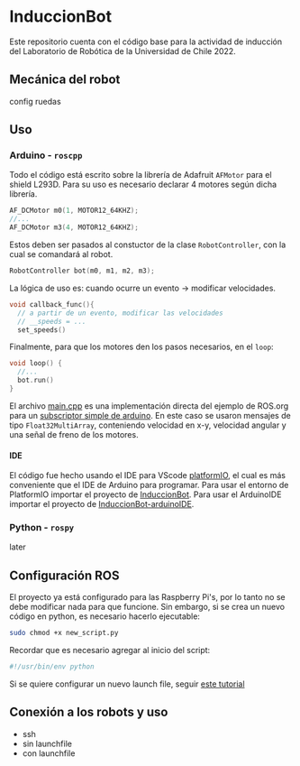 # InduccionBot

Este repositorio cuenta con el código base para la actividad de inducción del Laboratorio de Robótica de la Universidad de Chile 2022.

## Mecánica del robot
config ruedas

## Uso

### Arduino - `roscpp`

Todo el código está escrito sobre la librería de Adafruit `AFMotor` para el shield L293D. Para su uso es necesario declarar 4 motores según dicha librería.

```cpp
AF_DCMotor m0(1, MOTOR12_64KHZ);
//...
AF_DCMotor m3(4, MOTOR12_64KHZ);
```
Estos deben ser pasados al constuctor de la clase `RobotController`, con la cual se comandará al robot.

```cpp
RobotController bot(m0, m1, m2, m3);
```

La lógica de uso es: cuando ocurre un evento -> modificar velocidades. 

```cpp
void callback_func(){
  // a partir de un evento, modificar las velocidades
  // __speeds = ...
  set_speeds()
```

Finalmente, para que los motores den los pasos necesarios, en el `loop`:

```cpp
void loop() {
  //...
  bot.run()
}
```

El archivo [main.cpp](https://github.com/gonzal0lguin/InduccionBot/blob/main/arduino/InduccionBot/src/main.cpp) es una implementación directa del ejemplo de ROS.org para un [subscriptor simple de arduino](http://wiki.ros.org/rosserial_arduino/Tutorials/Blink). En este caso se usaron mensajes de tipo `Float32MultiArray`, conteniendo velocidad en x-y, velocidad angular y una señal de freno de los motores.

#### IDE

El código fue hecho usando el IDE para VScode [platformIO](https://platformio.org/), el cual es más conveniente que el IDE de Arduino para programar. Para usar el entorno de PlatformIO importar el proyecto de [InduccionBot](https://github.com/gonzal0lguin/InduccionBot/tree/main/arduino/InduccionBot). Para usar el ArduinoIDE importar el proyecto de [InduccionBot-arduinoIDE](https://github.com/gonzal0lguin/InduccionBot/tree/main/arduino/InduccionBot-arduinoIDE).

### Python - `rospy` 

later 

## Configuración ROS

El proyecto ya está configurado para las Raspberry Pi's, por lo tanto no se debe modificar nada para que funcione. Sin embargo, si se crea un nuevo código en python, es necesario hacerlo ejecutable:

```bash
sudo chmod +x new_script.py
```

Recordar que es necesario agregar al inicio del script:

```python
#!/usr/bin/env python
```

Si se quiere configurar un nuevo launch file, seguir [este tutorial](https://automaticaddison.com/how-to-create-and-execute-ros-launch-files/)

## Conexión a los robots y uso

- ssh
- sin launchfile
- con launchfile
